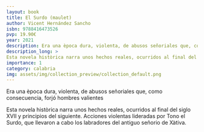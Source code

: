 ```yaml
---
layout: book
title: El Surdo (maulet)
author: Vicent Hernández Sancho
isbn: 9788416473526
pvp: 19.90€
year: 2021
description: Era una època dura, violenta, de abusos señoriales que, como consecuencia, forjó hombres valientes
description_long: >
Esta novela històrica narra unos hechos reales, ocurridos al final del siglo XVII y principios del siguiente. Acciones violentas lideradas por Tono el Surdo, que llevaron a cabo los labradores del antiguo señorio de Xàtiva.
importance: 1
category: calabria
img: assets/img/collection_preview/collection_default.png
---
```


Era una època dura, violenta, de abusos señoriales que, como consecuencia, forjó hombres valientes

>
Esta novela històrica narra unos hechos reales, ocurridos al final del siglo XVII y principios del siguiente. Acciones violentas lideradas por Tono el Surdo, que llevaron a cabo los labradores del antiguo señorio de Xàtiva.
